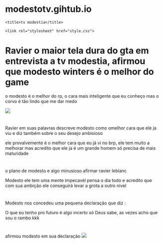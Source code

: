 # modestotv.gihtub.io

<!DOCTYPE html>
<html lang="en">
<head>
    <meta charset="UTF-8">

    <title>tv modestia</title>

    <link rel="stylesheet" href="style.css">


</head>
<body>
    <h1>Ravier o maior tela dura do gta em entrevista a tv modestia, afirmou que modesto winters é o melhor do game</h1>
    <p>o modesto é o melhor do rp, o cara mais inteligente que eu conheço mas o corvo é tão lindo que me dar medo</p>
    <img src="https://img.olhardigital.com.br/wp-content/uploads/2022/07/GTA-6-mulher-sendo-investigada-pela-policia.jpg"/> 
    
</body>

<h1></h1> Ravier em suas palavras descreve modesto como omelhor cara que ele ja viu e diz também sobre o seu desejo ambisioso

<p></p> ele provalvemente é o melhor cara que eu já vi no brp, ele tem muito a melhorar mas acredito que ele ja é um grande homem só precisa de mais maturidade

<h1></h1> o plano de modesto e algo minusioso afirmar ravier leblanc

<p></p> Modesto ele tem uma mente impecavél pensa o dia todo e acredito que com sua ambição ele conseguirá levar a grota a outro nivel

<h1></h1> Modesto nos concedeu uma pequena declaração que diz :
<p></p> O que eu tenho pro futuro é algo incerto só Deus sabe, as vezes acho que sou o rambo kkk <h1></h1> afirmou modesto em sua declaração <img src="https://cinepop.com.br/wp-content/uploads/2019/08/Rambo.jpg
"/>





